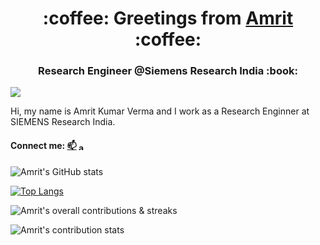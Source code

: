 
<h1 align="center">:coffee: Greetings from <a href="https://amritkv.github.io/">Amrit</a> :coffee:</h1>
<h3 align="center">Research Engineer @Siemens Research India :book:</h3> 

![](https://komarev.com/ghpvc/?username=masonreznov&style=flat&label=VISITS)

Hi, my name is Amrit Kumar Verma and I work as a Research Enginner at SIEMENS Research India.

#### Connect me:  [📫](mailto:er.akverma8@gmail.com)  <a href="https://www.linkedin.com/in/amritkumarverma/" target="blank"><img align="center" src="https://raw.githubusercontent.com/rahuldkjain/github-profile-readme-generator/master/src/images/icons/Social/linked-in-alt.svg" alt="amrit-kumar-verma" height="12" width="16" /></a> 

![Amrit's GitHub stats](https://github-readme-stats.vercel.app/api?username=amritkv&show_icons=true&theme=dark&count_private=true)

[![Top Langs](https://github-readme-stats.vercel.app/api/top-langs/?username=amritkv&layout=compact&theme=dark)](https://amritkv.github.io/)

![Amrit's overall contributions & streaks](https://github-readme-streak-stats.herokuapp.com/?user=amritkv&theme=dark)

![Amrit's contribution stats](https://github-contributor-stats.vercel.app/api?username=amritkv&hide_contributor_rank=false&order_by=contributions&theme=dark)
